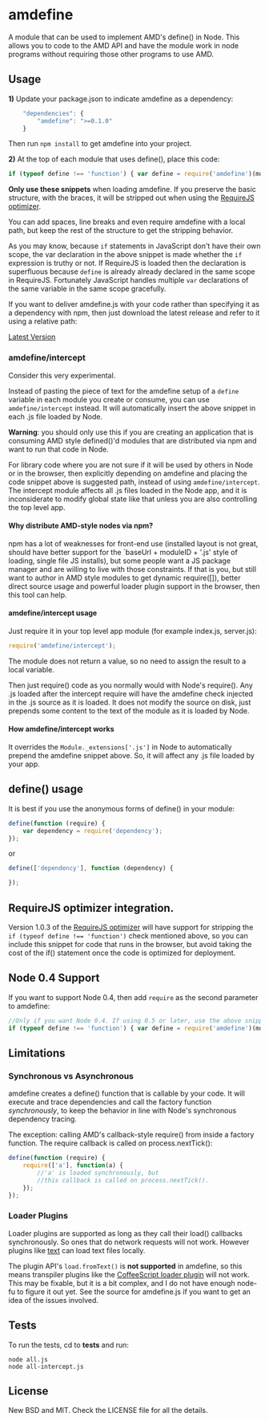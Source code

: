 # amdefine

A module that can be used to implement AMD's define() in Node. This allows you
to code to the AMD API and have the module work in node programs without
requiring those other programs to use AMD.

## Usage

**1)** Update your package.json to indicate amdefine as a dependency:

```javascript
    "dependencies": {
        "amdefine": ">=0.1.0"
    }
```

Then run `npm install` to get amdefine into your project.

**2)** At the top of each module that uses define(), place this code:

```javascript
if (typeof define !== 'function') { var define = require('amdefine')(module) }
```

**Only use these snippets** when loading amdefine. If you preserve the basic structure,
with the braces, it will be stripped out when using the [RequireJS optimizer](#optimizer).

You can add spaces, line breaks and even require amdefine with a local path, but
keep the rest of the structure to get the stripping behavior.

As you may know, because `if` statements in JavaScript don't have their own scope, the var
declaration in the above snippet is made whether the `if` expression is truthy or not. If
RequireJS is loaded then the declaration is superfluous because `define` is already already
declared in the same scope in RequireJS. Fortunately JavaScript handles multiple `var`
declarations of the same variable in the same scope gracefully.

If you want to deliver amdefine.js with your code rather than specifying it as a dependency
with npm, then just download the latest release and refer to it using a relative path:

[Latest Version](https://github.com/jrburke/amdefine/raw/latest/amdefine.js)

### amdefine/intercept

Consider this very experimental.

Instead of pasting the piece of text for the amdefine setup of a `define`
variable in each module you create or consume, you can use `amdefine/intercept`
instead. It will automatically insert the above snippet in each .js file loaded
by Node.

**Warning**: you should only use this if you are creating an application that
is consuming AMD style defined()'d modules that are distributed via npm and want
to run that code in Node.

For library code where you are not sure if it will be used by others in Node or
in the browser, then explicitly depending on amdefine and placing the code
snippet above is suggested path, instead of using `amdefine/intercept`. The
intercept module affects all .js files loaded in the Node app, and it is
inconsiderate to modify global state like that unless you are also controlling
the top level app.

#### Why distribute AMD-style nodes via npm?

npm has a lot of weaknesses for front-end use (installed layout is not great,
should have better support for the `baseUrl + moduleID + '.js' style of loading,
single file JS installs), but some people want a JS package manager and are
willing to live with those constraints. If that is you, but still want to author
in AMD style modules to get dynamic require([]), better direct source usage and
powerful loader plugin support in the browser, then this tool can help.

#### amdefine/intercept usage

Just require it in your top level app module (for example index.js, server.js):

```javascript
require('amdefine/intercept');
```

The module does not return a value, so no need to assign the result to a local
variable.

Then just require() code as you normally would with Node's require(). Any .js
loaded after the intercept require will have the amdefine check injected in
the .js source as it is loaded. It does not modify the source on disk, just
prepends some content to the text of the module as it is loaded by Node.

#### How amdefine/intercept works

It overrides the `Module._extensions['.js']` in Node to automatically prepend
the amdefine snippet above. So, it will affect any .js file loaded by your
app.

## define() usage

It is best if you use the anonymous forms of define() in your module:

```javascript
define(function (require) {
    var dependency = require('dependency');
});
```

or

```javascript
define(['dependency'], function (dependency) {

});
```

## RequireJS optimizer integration. <a name="optimizer"></name>

Version 1.0.3 of the [RequireJS optimizer](http://requirejs.org/docs/optimization.html)
will have support for stripping the `if (typeof define !== 'function')` check
mentioned above, so you can include this snippet for code that runs in the
browser, but avoid taking the cost of the if() statement once the code is
optimized for deployment.

## Node 0.4 Support

If you want to support Node 0.4, then add `require` as the second parameter to amdefine:

```javascript
//Only if you want Node 0.4. If using 0.5 or later, use the above snippet.
if (typeof define !== 'function') { var define = require('amdefine')(module, require) }
```

## Limitations

### Synchronous vs Asynchronous

amdefine creates a define() function that is callable by your code. It will
execute and trace dependencies and call the factory function *synchronously*,
to keep the behavior in line with Node's synchronous dependency tracing.

The exception: calling AMD's callback-style require() from inside a factory
function. The require callback is called on process.nextTick():

```javascript
define(function (require) {
    require(['a'], function(a) {
        //'a' is loaded synchronously, but
        //this callback is called on process.nextTick().
    });
});
```

### Loader Plugins

Loader plugins are supported as long as they call their load() callbacks
synchronously. So ones that do network requests will not work. However plugins
like [text](http://requirejs.org/docs/api.html#text) can load text files locally.

The plugin API's `load.fromText()` is **not supported** in amdefine, so this means
transpiler plugins like the [CoffeeScript loader plugin](https://github.com/jrburke/require-cs)
will not work. This may be fixable, but it is a bit complex, and I do not have
enough node-fu to figure it out yet. See the source for amdefine.js if you want
to get an idea of the issues involved.

## Tests

To run the tests, cd to **tests** and run:

```
node all.js
node all-intercept.js
```

## License

New BSD and MIT. Check the LICENSE file for all the details.
